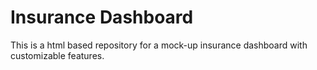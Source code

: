 # Insurance Dashboard 

This is a html based repository for a mock-up insurance dashboard with customizable features.

